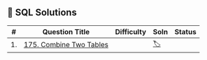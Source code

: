 ## 📌 SQL Solutions  
|#| Question Title                                      | Difficulty |Soln |Status|
|-|-----------|----------------------------------------------------|---------|--------------|
|1.|[175. Combine Two Tables](https://leetcode.com/problems/combine-two-tables/)||[🏷️]()||